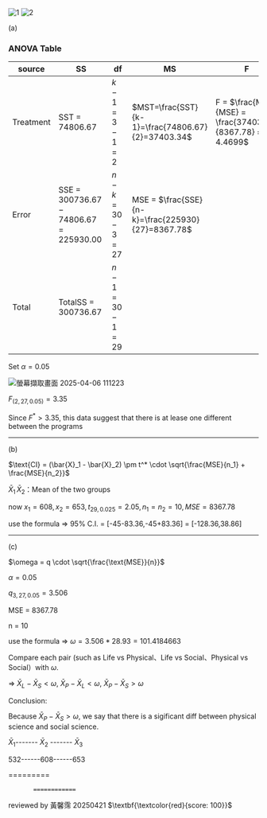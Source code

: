 <img  alt="1" src="https://github.com/user-attachments/assets/00abfc5d-8cd9-4ed7-89d3-054e9b4b0c88"   />  

<img  alt="2" src="https://github.com/user-attachments/assets/df6c29f8-a7ec-4ae9-b604-eed494ad8d3e"   />

(a)

### ANOVA Table

| source    | SS                              | df                  | MS                                                 | F                                                       |
| --------- | ------------------------------- | ------------------- | -------------------------------------------------- | ------------------------------------------------------- |
| Treatment | SST = 74806.67                   | $k-1=3-1=2$     | $MST=\frac{SST}{k-1}=\frac{74806.67}{2}=37403.34$      | F = $\frac{MST}{MSE} = \frac{37403.34}{8367.78} = 4.4699$ |
| Error     | SSE = $300736.67 - 74806.67 = 225930.00$ | $n - k = 30 - 3 = 27$ | MSE = $\frac{SSE}{n-k}=\frac{225930}{27}=8367.78$ |                                                         |
| Total     | TotalSS = 300736.67       | $n - 1 = 30 - 1 = 29$ |                                                    |                                                         |


Set $\alpha = 0.05$

![螢幕擷取畫面 2025-04-06 111223](https://github.com/user-attachments/assets/728f50c8-bd47-42bb-95b7-cd7e4b8f357e)


$F_{(2,27,0.05)}= 3.35$

Since $F^*>3.35$, this data suggest that there is at lease one different between the programs

------------------------------------------------------------------------------------------------------------------------------

(b)


$\text{CI} = (\bar{X}_1 - \bar{X}_2) \pm t^* \cdot \sqrt{\frac{MSE}{n_1} + \frac{MSE}{n_2}}$

$\bar{X}_1 \,\bar{X}_2$：Mean of the two groups


now $x_1=608, x_2=653, t_{29,0.025} = 2.05, n_1 = n_2 = 10, MSE = 8367.78$

use the formula => 95% C.I. = [-45-83.36,-45+83.36] = [-128.36,38.86]

-------------------------------------------------------------------------------------------------------------------------------

(c)

$\omega = q \cdot \sqrt{\frac{\text{MSE}}{n}}$

$\alpha = 0.05$

$q_{3,27,0.05} = 3.506$

MSE = 8367.78

n = 10

use the formula => $\omega = 3.506*28.93 = 101.4184663$

Compare each pair (such as Life vs Physical、Life vs Social、Physical vs Social）with $\omega$.

=>
$\bar{X}_L - \bar{X}_S < \omega$, 
$\bar{X}_P - \bar{X}_L < \omega$, 
$\bar{X}_P - \bar{X}_S > \omega$

Conclusion:

Because $\bar{X}_P - \bar{X}_S > \omega$, we say that there is a sigificant diff between physical science and social science.

$\bar{X}_1$------- $\bar{X}_2$ ------- $\bar{X}_3$

  532------608------653

  =========
  
           ============


 
reviewed by 黃馨霈 20250421 $\textbf{\textcolor{red}{score: 100}}$